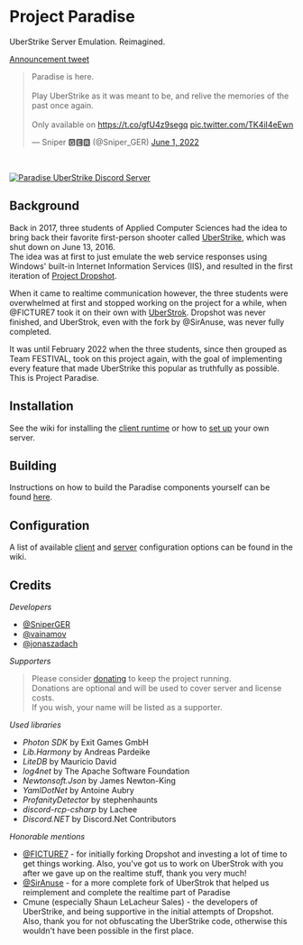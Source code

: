 # Project Paradise
UberStrike Server Emulation. Reimagined.

[Announcement tweet](https://twitter.com/Sniper_GER/status/1532027810792996864)
<blockquote class="twitter-tweet" data-dnt="true"><p lang="en" dir="ltr">Paradise is here.<br><br>Play UberStrike as it was meant to be, and relive the memories of the past once again.<br><br>Only available on <a href="https://t.co/gfU4z9segq">https://t.co/gfU4z9segq</a> <a href="https://t.co/TK4iI4eEwn">pic.twitter.com/TK4iI4eEwn</a></p>&mdash; Sniper 🅶🅴🆁 (@Sniper_GER) <a href="https://twitter.com/Sniper_GER/status/1532027810792996864?ref_src=twsrc%5Etfw">June 1, 2022</a></blockquote>

<br >

[![Paradise UberStrike Discord Server](https://discordapp.com/api/guilds/1071142989579178116/widget.png?style=banner2)](https://discord.gg/5PSspzWTCJ)

## Background
Back in 2017, three students of Applied Computer Sciences had the idea to bring back their favorite first-person shooter called [UberStrike](https://steamdb.info/app/291210), which was shut down on June 13, 2016.  
The idea was at first to just emulate the web service responses using Windows' built-in Internet Information Services (IIS), and resulted in the first iteration of [Project Dropshot](https://github.com/festivaldev/dropshot).

When it came to realtime communication however, the three students were overwhelmed at first and stopped working on the project for a while, when @FICTURE7 took it on their own with [UberStrok](https://github.com/FICTURE7/UberStrok). Dropshot was never finished, and UberStrok, even with the fork by @SirAnuse, was never fully completed.

It was until February 2022 when the three students, since then grouped as Team FESTIVAL, took on this project again, with the goal of implementing every feature that made UberStrike this popular as truthfully as possible. This is Project Paradise.

## Installation
See the wiki for installing the [client runtime](https://github.com/festivaldev/Paradise/wiki/Installation-Client) or how to [set up](https://github.com/festivaldev/Paradise/wiki/Installation-Server) your own server.

## Building
Instructions on how to build the Paradise components yourself can be found [here](https://github.com/festivaldev/Paradise/wiki/Building).

## Configuration
A list of available [client](https://github.com/festivaldev/Paradise/wiki/Configuration-Client) and [server](https://github.com/festivaldev/Paradise/wiki/Configuration-Server) configuration options can be found in the wiki.

## Credits
_Developers_
* [@SniperGER](https://github.com/SniperGER)
* [@vainamov](https://github.com/vainamov)
* [@jonaszadach](https://github.com/jonaszadach)

_Supporters_  
> Please consider [donating](https://paypal.me/SniperGER) to keep the project running.  
Donations are optional and will be used to cover server and license costs.  
If you wish, your name will be listed as a supporter.  

_Used libraries_
* _Photon SDK_ by Exit Games GmbH
* _Lib.Harmony_ by Andreas Pardeike
* _LiteDB_ by Mauricio David
* _log4net_ by The Apache Software Foundation
* _Newtonsoft.Json_ by James Newton-King
* _YamlDotNet_ by Antoine Aubry
* _ProfanityDetector_ by stephenhaunts
* _discord-rcp-csharp_ by Lachee
* _Discord.NET_ by Discord.Net Contributors

_Honorable mentions_
* [@FICTURE7](https://github.com/FICTURE7) - for initially forking Dropshot and investing a lot of time to get things working. Also, you've got us to work on UberStrok with you after we gave up on the realtime stuff, thank you very much!
* [@SirAnuse](https://github.com/SirAnuse) - for a more complete fork of UberStrok that helped us reimplement and complete the realtime part of Paradise
* Cmune (especially Shaun LeLacheur Sales) - the developers of UberStrike, and being supportive in the initial attempts of Dropshot. Also, thank you for not obfuscating the UberStrike code, otherwise this wouldn't have been possible in the first place.